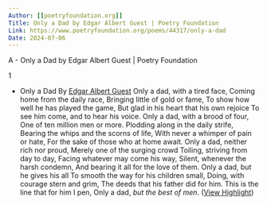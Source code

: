 ```yaml
---
Author: [[poetryfoundation.org]]
Title: Only a Dad by Edgar Albert Guest | Poetry Foundation
Link: https://www.poetryfoundation.org/poems/44317/only-a-dad
Date: 2024-07-06
---
```

A - Only a Dad by Edgar Albert Guest | Poetry Foundation

1
- Only a Dad
  By [Edgar Albert Guest](https://www.poetryfoundation.org/poets/edgar-albert-guest)
  Only a dad, with a tired face, 
  Coming home from the daily race, 
  Bringing little of gold or fame, 
  To show how well he has played the game, 
  But glad in his heart that his own rejoice 
  To see him come, and to hear his voice. 
  Only a dad, with a brood of four, 
  One of ten million men or more. 
  Plodding along in the daily strife, 
  Bearing the whips and the scorns of life, 
  With never a whimper of pain or hate, 
  For the sake of those who at home await. 
  Only a dad, neither rich nor proud, 
  Merely one of the surging crowd 
  Toiling, striving from day to day, 
  Facing whatever may come his way, 
  Silent, whenever the harsh condemn, 
  And bearing it all for the love of them. 
  Only a dad, but he gives his all 
  To smooth the way for his children small, 
  Doing, with courage stern and grim, 
  The deeds that his father did for him. 
  This is the line that for him I pen, 
  Only a dad, *but the best of men*. ([View Highlight](https://read.readwise.io/read/01hwaxv2ffntd86d5y259q40y4))
